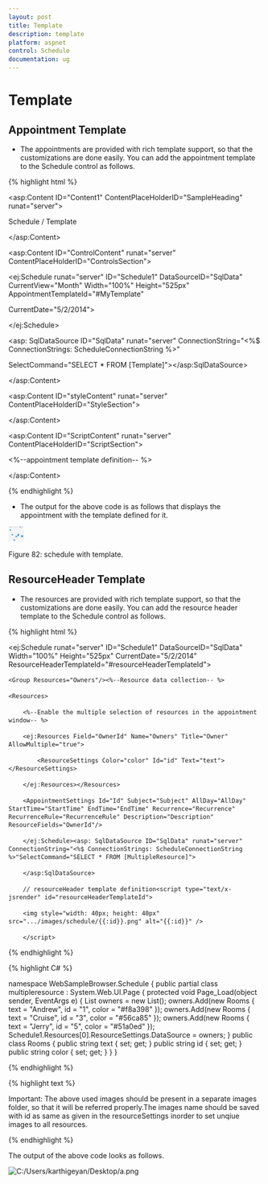 ```yaml
---
layout: post
title: Template
description: template
platform: aspnet
control: Schedule
documentation: ug
---
```


# Template

## Appointment Template

* The appointments are provided with rich template support, so that the customizations are done easily. You can add the appointment template to the Schedule control as follows.

{% highlight html %}




<asp:Content ID="Content1" ContentPlaceHolderID="SampleHeading" runat="server">

<span class="sampleName">Schedule / Template</span>

</asp:Content>



<asp:Content ID="ControlContent" runat="server" ContentPlaceHolderID="ControlsSection">

<div>

<ej:Schedule runat="server" ID="Schedule1" DataSourceID="SqlData" CurrentView="Month" Width="100%" Height="525px" AppointmentTemplateId="#MyTemplate"

CurrentDate="5/2/2014">

<AppointmentSettings Id="Id" Subject="Subject" AllDay="AllDay" StartTime="StartTime" EndTime="EndTime" Recurrence="Recurrence" RecurrenceRule="RecurrenceRule" Description="Description"/>

</ej:Schedule>



</div>

<asp: SqlDataSource ID="SqlData" runat="server" ConnectionString="<%$ ConnectionStrings: ScheduleConnectionString %>"

SelectCommand="SELECT * FROM [Template]"></asp:SqlDataSource>

</asp:Content>

<asp:Content ID="styleContent" runat="server" ContentPlaceHolderID="StyleSection">

<style type="text/css">

.e-monthappointment

{

height:auto !important;

}

img

{

height:30px;

width:30px;

}

</style>

</asp:Content>

<asp:Content ID="ScriptContent" runat="server" ContentPlaceHolderID="ScriptSection">

<%--appointment template definition-- %>

<script id="MyTemplate" type="text/x-jsrender">

<div style="height: 100%">

<div style="float: left; width: 24px;">

{{:~format(StartTime)}}

</div>

<div>

<div>{{:Subject}}</div>

</div>

</div>

</script>

<script type="text/javascript">

//the below function selects the images to be displayed on the appointments based on the day of the appointment’s startTime.

//Note: The below used images should be present in a separate images folder, so that it will be referred properly.



function _getImages(date) {

switch (new Date(date).getDay()) {

case 0:

return "<img src='../Content/images/Schedule/cake.png' />"

break;

case 1:

return "<img src='../Content/images/Schedule/basketball.png'/>"

break;

case 2:

return "<img src='../Content/images/Schedule/rugby.png'/>"

break;

case 3:

return "<img src='../Content/images/Schedule/guitar.png'/>"

break;

case 4:

return "<img src='../Content/images/Schedule/music.png'/>"

break;

case 5:

return "<img src='../Content/images/Schedule/doctor.png'/>"

break;

case 6:

return "<img src='../Content/images/Schedule/beach.png'/>"

break;

}

}

$.views.helpers({ format: _getImages });

</script>

</asp:Content>

{% endhighlight %}

* The output for the above code is as follows that displays the appointment with the template defined for it.

![](Template_images/Template_img1.png)

Figure 82: schedule with template.

## ResourceHeader Template

* The resources are provided with rich template support, so that the customizations are done easily. You can add the resource header template to the Schedule control as follows.



{% highlight html %}

<ej:Schedule runat="server" ID="Schedule1" DataSourceID="SqlData" Width="100%" Height="525px" CurrentDate="5/2/2014" ResourceHeaderTemplateId="#resourceHeaderTemplateId">

	<Group Resources="Owners"/><%--Resource data collection-- %>

	<Resources>

		<%--Enable the multiple selection of resources in the appointment window-- %>

		<ej:Resources Field="OwnerId" Name="Owners" Title="Owner" AllowMultiple="true">

			<ResourceSettings Color="color" Id="id" Text="text"> </ResourceSettings>
			
		</ej:Resources></Resources>

		<AppointmentSettings Id="Id" Subject="Subject" AllDay="AllDay" StartTime="StartTime" EndTime="EndTime" Recurrence="Recurrence" RecurrenceRule="RecurrenceRule" Description="Description" ResourceFields="OwnerId"/>

		</ej:Schedule><asp: SqlDataSource ID="SqlData" runat="server" ConnectionString="<%$ ConnectionStrings: ScheduleConnectionString %>"SelectCommand="SELECT * FROM [MultipleResource]">

		</asp:SqlDataSource>

		// resourceHeader template definition<script type="text/x-jsrender" id="resourceHeaderTemplateId">

		<img style="width: 40px; height: 40px" src=".../images/schedule/{{:id}}.png" alt="{{:id}}" />  

		</script>

{% endhighlight %}

{% highlight C# %}

namespace WebSampleBrowser.Schedule
{
public partial class multipleresource : System.Web.UI.Page
{
protected void Page_Load(object sender, EventArgs e)
{
List<Rooms> owners = new List<Rooms>();
owners.Add(new Rooms { text = "Andrew", id = "1", color = "#f8a398" });
owners.Add(new Rooms { text = "Cruise", id = "3", color = "#56ca85" });
owners.Add(new Rooms { text = "Jerry", id = "5", color = "#51a0ed" });
Schedule1.Resources[0].ResourceSettings.DataSource = owners;
}
public class Rooms
{
public string text { set; get; }
public string id { set; get; }
public string color { set; get; }
}
}

{% endhighlight %}

{% highlight text %}

Important: The above used images should be present in a separate images folder, so that it will be referred properly.The images name should be saved with id as same as given in the resourceSettings inorder to set unqiue images to all resources.

{% endhighlight %}

The output of the above code looks as follows.

![C:/Users/karthigeyan/Desktop/a.png](Template_images/Template_img2.png)